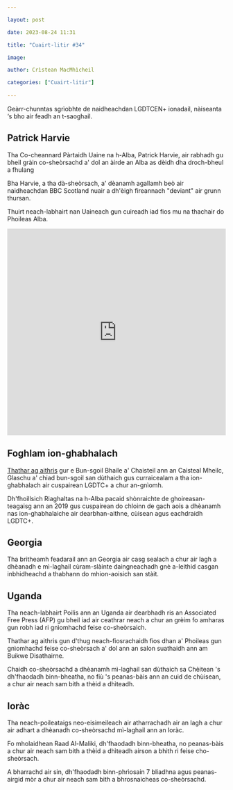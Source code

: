 ```yaml
---

layout: post

date: 2023-08-24 11:31

title: "Cuairt-litir #34"

image:

author: Crìstean MacMhìcheil

categories: ["Cuairt-litir"]
  
---
```


Geàrr-chunntas sgrìobhte de naidheachdan LGDTCEN+ ionadail, nàiseanta ‘s bho air feadh an t-saoghail.

## Patrick Harvie

Tha Co-cheannard Pàrtaidh Uaine na h-Alba, Patrick Harvie, air rabhadh gu bheil gràin co-sheòrsachd a' dol an àirde an Alba as dèidh dha droch-bheul a fhulang

Bha Harvie, a tha dà-sheòrsach, a' dèanamh agallamh beò air naidheachdan BBC Scotland nuair a dh'èigh fireannach "deviant" air grunn thursan.

Thuirt neach-labhairt nan Uaineach gun cuireadh iad fios mu na thachair do Phoileas Alba.

<iframe width="100%" height="475" frameborder="0" src="https://www.bbc.co.uk/news/av-embeds/66584766/vpid/p0g890vh"></iframe>

## Foghlam ion-ghabhalach

[Thathar ag aithris](https://www.thenational.scot/news/23741392.first-school-scotland-embeds-lgbt-education-curriculum/) gur e Bun-sgoil Bhaile a' Chaisteil ann an Caisteal Mheilc, Glaschu a' chiad bun-sgoil san dùthaich gus curraicealam a tha ion-ghabhalach air cuspairean LGDTC+ a chur an-gnìomh.

Dh'fhoillsich Riaghaltas na h-Alba pacaid shònraichte de ghoireasan-teagaisg ann an 2019 gus cuspairean do chloinn de gach aois a dhèanamh nas ion-ghabhalaiche air dearbhan-aithne, cùisean agus eachdraidh LGDTC+.

## Georgia

Tha britheamh feadarail ann an Georgia air casg sealach a chur air lagh a dhèanadh e mì-laghail cùram-slàinte daingneachadh gnè a-leithid casgan inbhidheachd a thabhann do mhion-aoisich san stàit.

## Uganda

Tha neach-labhairt Poilis ann an Uganda air dearbhadh ris an Associated Free Press (AFP) gu bheil iad air ceathrar neach a chur an grèim fo amharas gun robh iad ri gnìomhachd feise co-sheòrsaich.

Thathar ag aithris gun d'thug neach-fiosrachaidh fios dhan a' Phoileas gun gnìomhachd feise co-sheòrsach a' dol ann an salon suathaidh ann am Buikwe Disathairne.

Chaidh co-sheòrsachd a dhèanamh mì-laghail san dùthaich sa Chèitean 's dh'fhaodadh binn-bheatha, no fiù 's peanas-bàis ann an cuid de chùisean, a chur air neach sam bith a thèid a dhìteadh.

## Ioràc

Tha neach-poileataigs neo-eisimeileach air atharrachadh air an lagh a chur air adhart a dhèanadh co-sheòrsachd mì-laghail ann an Ioràc.

Fo mholaidhean Raad Al-Maliki, dh'fhaodadh binn-bheatha, no peanas-bàis a chur air neach sam bith a thèid a dhìteadh airson a bhith ri feise cho-sheòrsach.

A bharrachd air sin, dh'fhaodadh binn-phrìosain 7 bliadhna agus peanas-airgid mòr a chur air neach sam bith a bhrosnaicheas co-sheòrsachd.